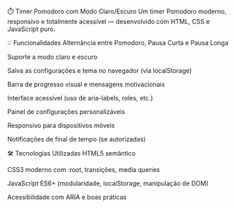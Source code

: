 ⏱️ Timer Pomodoro com Modo Claro/Escuro
Um timer Pomodoro moderno, responsivo e totalmente acessível — desenvolvido com HTML, CSS e JavaScript puro.

💡 Funcionalidades
Alternância entre Pomodoro, Pausa Curta e Pausa Longa

Suporte a modo claro e escuro

Salva as configurações e tema no navegador (via localStorage)

Barra de progresso visual e mensagens motivacionais

Interface acessível (uso de aria-labels, roles, etc.)

Painel de configurações personalizáveis

Responsivo para dispositivos móveis

Notificações de final de tempo (se autorizadas)

🛠️ Tecnologias Utilizadas
HTML5 semântico

CSS3 moderno com :root, transições, media queries

JavaScript ES6+ (modularidade, localStorage, manipulação de DOM)

Acessibilidade com ARIA e boas práticas
